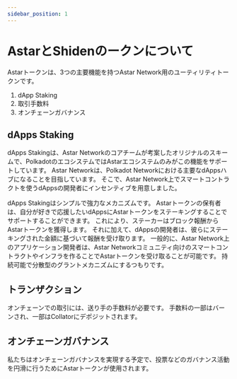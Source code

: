 ```yaml
---
sidebar_position: 1
---
```


# AstarとShidenのークンについて

Astarトークンは、3つの主要機能を持つAstar Network用のユーティリティトークンです。

1. dApp Staking
2. 取引手数料
3. オンチェーンガバナンス

## dApps Staking

dApps Stakingは、Astar Networkのコアチームが考案したオリジナルのスキームで、PolkadotのエコシステムではAstarエコシステムのみがこの機能をサポートしています。 Astar Networkは、Polkadot Networkにおける主要なdAppsハブになることを目指しています。 そこで、Astar Network上でスマートコントラクトを使うdAppsの開発者にインセンティブを用意しました。

dApps Stakingはシンプルで強力なメカニズムです。 Astarトークンの保有者は、自分が好きで応援したいdAppsにAstarトークンをステーキングすることでサポートすることができます。 これにより、ステーカーはブロック報酬からAstarトークンを獲得します。 それに加えて、dAppsの開発者は、彼らにステーキングされた金額に基づいて報酬を受け取ります。 一般的に、Astar Network上のアプリケーション開発者は、Astar Networkコミュニティ向けのスマートコントラクトやインフラを作ることでAstarトークンを受け取ることが可能です。 持続可能で分散型のグラントメカニズムにするつもりです。

## トランザクション

オンチェーンでの取引には、送り手の手数料が必要です。 手数料の一部はバーンされ、一部はCollatorにデポジットされます。

## オンチェーンガバナンス

私たちはオンチェーンガバナンスを実現する予定で、投票などのガバナンス活動を円滑に行うためにAstarトークンが使用されます。
